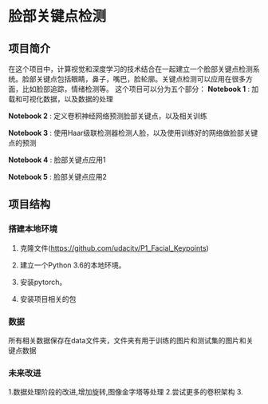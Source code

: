 [//]: # (Image References)

[image1]: ./images/key_pts_example.png "Facial Keypoint Detection"

# 脸部关键点检测

## 项目简介
在这个项目中，计算视觉和深度学习的技术结合在一起建立一个脸部关键点检测系统。脸部关键点包括眼睛，鼻子，嘴巴，脸轮廓。关键点检测可以应用在很多方面，比如脸部追踪，情绪检测等。
这个项目可以分为五个部分：
__Notebook 1__ : 加载和可视化数据，以及数据的处理

__Notebook 2__ : 定义卷积神经网络预测脸部关键点，以及相关训练

__Notebook 3__ : 使用Haar级联检测器检测人脸，以及使用训练好的网络做脸部关键点的预测

__Notebook 4__ : 脸部关键点应用1

__Notebook 5__ : 脸部关键点应用2

## 项目结构

### 搭建本地环境

1. 克隆文件(https://github.com/udacity/P1_Facial_Keypoints)

2. 建立一个Python 3.6的本地环境。

3. 安装pytorch。

4. 安装项目相关的包


### 数据

所有相关数据保存在data文件夹，文件夹有用于训练的图片和测试集的图片和关键点数据

### 未来改进
1.数据处理阶段的改进,增加旋转,图像金字塔等处理
2.尝试更多的卷积架构
3.

